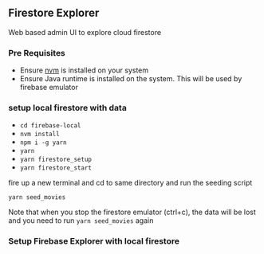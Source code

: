 ## Firestore Explorer

Web based admin UI to explore cloud firestore

### Pre Requisites

- Ensure [nvm](https://github.com/nvm-sh/nvm) is installed on your system
- Ensure Java runtime is installed on the system. This will be used by firebase emulator

### setup local firestore with data

- `cd firebase-local`
- `nvm install`
- `npm i -g yarn`
- `yarn`
- `yarn firestore_setup`
- `yarn firestore_start`

fire up a new terminal and cd to same directory and run the seeding script

```
yarn seed_movies
```

Note that when you stop the firestore emulator (ctrl+c), the data will be lost and you need to run `yarn seed_movies` again

### Setup Firebase Explorer with local firestore
